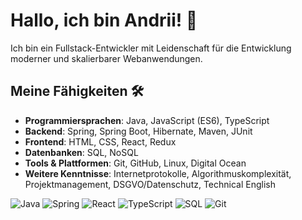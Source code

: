 # Hallo, ich bin Andrii! 👋

Ich bin ein Fullstack-Entwickler mit Leidenschaft für die Entwicklung moderner und skalierbarer Webanwendungen. 

## Meine Fähigkeiten 🛠️
- **Programmiersprachen**: Java, JavaScript (ES6), TypeScript
- **Backend**: Spring, Spring Boot, Hibernate, Maven, JUnit
- **Frontend**: HTML, CSS, React, Redux
- **Datenbanken**: SQL, NoSQL
- **Tools & Plattformen**: Git, GitHub, Linux, Digital Ocean
- **Weitere Kenntnisse**: Internetprotokolle, Algorithmuskomplexität, Projektmanagement, DSGVO/Datenschutz, Technical English

![Java](https://img.shields.io/badge/Java-007396?style=flat&logo=java&logoColor=white)
![Spring](https://img.shields.io/badge/Spring-6DB33F?style=flat&logo=spring&logoColor=white)
![React](https://img.shields.io/badge/React-61DAFB?style=flat&logo=react&logoColor=black)
![TypeScript](https://img.shields.io/badge/TypeScript-3178C6?style=flat&logo=typescript&logoColor=white)
![SQL](https://img.shields.io/badge/SQL-4479A1?style=flat&logo=postgresql&logoColor=white)
![Git](https://img.shields.io/badge/Git-F05032?style=flat&logo=git&logoColor=white)





